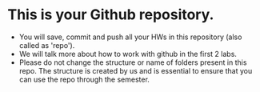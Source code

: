 # This is your Github repository.

- You will save, commit and push all your HWs in this repository (also called as 'repo').
- We will talk more about how to work with github in the first 2 labs.
- Please do not change the structure or name of folders present in this repo. The structure is created by us and is essential to ensure that you can use the repo through the semester.

